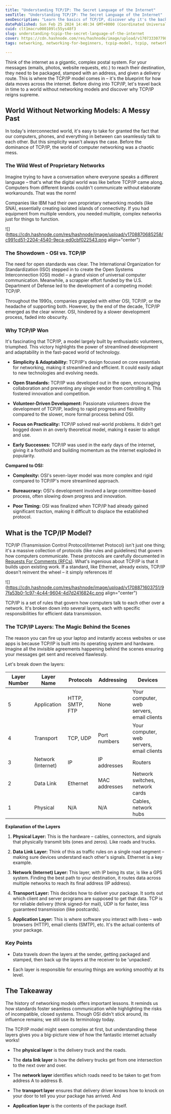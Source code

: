 ```yaml
---
title: "Understanding TCP/IP: The Secret Language of the Internet"
seoTitle: "Understanding TCP/IP: The Secret Language of the Internet"
seoDescription: "Learn the basics of TCP/IP, discover why it's the backbone of the internet, and explore the history behind its success."
datePublished: Sun Feb 25 2024 14:40:34 GMT+0000 (Coordinated Universal Time)
cuid: clt1macru000109lc55ys48f3
slug: understanding-tcpip-the-secret-language-of-the-internet
cover: https://cdn.hashnode.com/res/hashnode/image/upload/v1707333077982/9c94617e-64e4-44cd-a4b4-4de85e528e18.png
tags: networking, networking-for-beginners, tcpip-model, tcpip, networking-for-devops

---
```


Think of the internet as a gigantic, complex postal system. For your messages (emails, photos, website requests, etc.) to reach their destination, they need to be packaged, stamped with an address, and given a delivery route. This is where the TCP/IP model comes in – it's the blueprint for how data moves across the internet. Before diving into TCP/IP, let's travel back in time to a world without networking models and discover why TCP/IP reigns supreme.

## **World Without Networking Models: A Messy Past**

In today's interconnected world, it's easy to take for granted the fact that our computers, phones, and everything in between can seamlessly talk to each other. But this simplicity wasn't always the case. Before the dominance of TCP/IP, the world of computer networking was a chaotic mess.

### **The Wild West of Proprietary Networks**

Imagine trying to have a conversation where everyone speaks a different language – that's what the digital world was like before TCP/IP came along. Computers from different brands couldn't communicate without elaborate workarounds. That was the norm!

Companies like IBM had their own proprietary networking models (like SNA), essentially creating isolated islands of connectivity. If you had equipment from multiple vendors, you needed multiple, complex networks just for things to function.

![](https://cdn.hashnode.com/res/hashnode/image/upload/v1708870685258/c991cd51-2204-4540-9eca-ed0cbf022543.png align="center")

### **The Showdown - OSI vs. TCP/IP**

The need for open standards was clear. The International Organization for Standardization (ISO) stepped in to create the Open Systems Interconnection (OSI) model – a grand vision of universal computer communication. Meanwhile, a scrappier effort funded by the U.S. Department of Defense led to the development of a competing model: TCP/IP.

Throughout the 1990s, companies grappled with either OSI, TCP/IP, or the headache of supporting both. However, by the end of the decade, TCP/IP emerged as the clear winner. OSI, hindered by a slower development process, faded into obscurity.

### **Why TCP/IP Won**

It's fascinating that TCP/IP, a model largely built by enthusiastic volunteers, triumphed. This victory highlights the power of streamlined development and adaptability in the fast-paced world of technology.

* **Simplicity & Adaptability:** TCP/IP's design focused on core essentials for networking, making it streamlined and efficient. It could easily adapt to new technologies and evolving needs.
    
* **Open Standards:** TCP/IP was developed out in the open, encouraging collaboration and preventing any single vendor from controlling it. This fostered innovation and competition.
    
* **Volunteer-Driven Development:** Passionate volunteers drove the development of TCP/IP, leading to rapid progress and flexibility compared to the slower, more formal process behind OSI.
    
* **Focus on Practicality:** TCP/IP solved real-world problems. It didn't get bogged down in an overly theoretical model, making it easier to adopt and use.
    
* **Early Successes:** TCP/IP was used in the early days of the internet, giving it a foothold and building momentum as the internet exploded in popularity.
    

**Compared to OSI:**

* **Complexity:** OSI's seven-layer model was more complex and rigid compared to TCP/IP's more streamlined approach.
    
* **Bureaucracy:** OSI's development involved a large committee-based process, often slowing down progress and innovation.
    
* **Poor Timing:** OSI was finalized when TCP/IP had already gained significant traction, making it difficult to displace the established protocol.
    

## **What is the TCP/IP Model?**

TCP/IP (Transmission Control Protocol/Internet Protocol) isn't just one thing; it's a massive collection of protocols (like rules and guidelines) that govern how computers communicate. These protocols are carefully documented in [Requests For Comments (RFCs)](https://www.ietf.org/standards/rfcs/). What's ingenious about TCP/IP is that it builds upon existing work. If a standard, like Ethernet, already exists, TCP/IP doesn't reinvent the wheel – it simply references it!

![](https://cdn.hashnode.com/res/hashnode/image/upload/v1708871603751/97fa53b0-1c97-4c44-9604-4d7d2416824c.png align="center")

TCP/IP is a set of rules that govern how computers talk to each other over a network. It's broken down into several layers, each with specific responsibilities for efficient data transmission.

### **The TCP/IP Layers: The Magic Behind the Scenes**

The reason you can fire up your laptop and instantly access websites or use apps is because TCP/IP is built into its operating system and hardware. Imagine all the invisible agreements happening behind the scenes ensuring your messages get sent and received flawlessly.

Let's break down the layers:

| Layer Number | Layer Name | Protocols | Addressing | Devices |
| --- | --- | --- | --- | --- |
| 5 | Application | HTTP, SMTP, FTP | None | Your computer, web servers, email clients |
| 4 | Transport | TCP, UDP | Port numbers | Your computer, web servers, email clients |
| 3 | Network (Internet) | IP | IP addresses | Routers |
| 2 | Data Link | Ethernet | MAC addresses | Network switches, network cards |
| 1 | Physical | N/A | N/A | Cables, network hubs |

**Explanation of the Layers**

1. **Physical Layer:** This is the hardware – cables, connectors, and signals that physically transmit bits (ones and zeros). Like roads and trucks.
    
2. **Data Link Layer:** Think of this as traffic rules on a single road segment – making sure devices understand each other's signals. Ethernet is a key example.
    
3. **Network (Internet) Layer:** This layer, with IP being its star, is like a GPS system. Finding the best path to your destination, it routes data across multiple networks to reach its final address (IP address).
    
4. **Transport Layer:** This decides how to deliver your package. It sorts out which client and server programs are supposed to get that data. TCP is for reliable delivery (think signed-for mail), UDP is for faster, less guaranteed transmission (like postcards).
    
5. **Application Layer:** This is where software you interact with lives – web browsers (HTTP), email clients (SMTP), etc. It's the actual contents of your package.
    

### **Key Points**

* Data travels down the layers at the sender, getting packaged and stamped, then back up the layers at the receiver to be 'unpacked'.
    
* Each layer is responsible for ensuring things are working smoothly at its level.
    

## **The Takeaway**

The history of networking models offers important lessons. It reminds us how standards foster seamless communication while highlighting the risks of incompatible, closed systems. Though OSI didn't stick around, its influence remains; we still use its terminology today.

The TCP/IP model might seem complex at first, but understanding these layers gives you a big-picture view of how the fantastic internet actually works!

* The **physical layer** is the delivery truck and the roads.
    
* The **data link layer** is how the delivery trucks get from one intersection to the next over and over.
    
* The **network layer** identifies which roads need to be taken to get from address A to address B.
    
* The **transport layer** ensures that delivery driver knows how to knock on your door to tell you your package has arrived. And
    
* **Application layer** is the contents of the package itself.